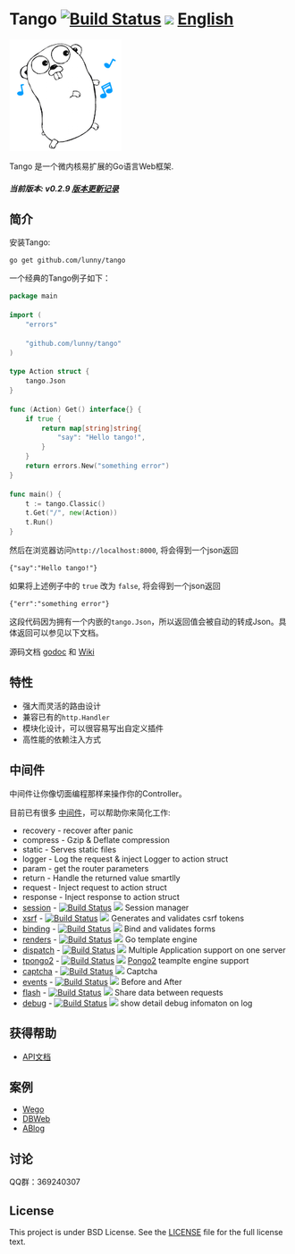 Tango [![Build Status](https://drone.io/github.com/lunny/tango/status.png)](https://drone.io/github.com/lunny/tango/latest) [![](http://gocover.io/_badge/github.com/lunny/tango)](http://gocover.io/github.com/lunny/tango) [English](README.md)
=======================

![Tango Logo](logo.png)

Tango 是一个微内核易扩展的Go语言Web框架.

##### 当前版本: v0.2.9 [版本更新记录](https://github.com/lunny/tango/releases)

## 简介

安装Tango:

    go get github.com/lunny/tango

一个经典的Tango例子如下：

```go
package main

import (
    "errors"

    "github.com/lunny/tango"
)

type Action struct {
    tango.Json
}

func (Action) Get() interface{} {
    if true {
        return map[string]string{
            "say": "Hello tango!",
        }
    }
    return errors.New("something error")
}

func main() {
    t := tango.Classic()
    t.Get("/", new(Action))
    t.Run()
}
```

然后在浏览器访问`http://localhost:8000`, 将会得到一个json返回
```
{"say":"Hello tango!"}
```

如果将上述例子中的 `true` 改为 `false`, 将会得到一个json返回
```
{"err":"something error"}
```

这段代码因为拥有一个内嵌的`tango.Json`，所以返回值会被自动的转成Json。具体返回可以参见以下文档。

源码文档 [godoc](http://godoc.org/github.com/lunny/tango) 和 [Wiki](https://github.com/lunny/tango/wiki/ZH_Home)

## 特性

- 强大而灵活的路由设计
- 兼容已有的`http.Handler`
- 模块化设计，可以很容易写出自定义插件
- 高性能的依赖注入方式

## 中间件 

中间件让你像切面编程那样来操作你的Controller。

目前已有很多 [中间件](https://github.com/tango-contrib)，可以帮助你来简化工作:

- recovery - recover after panic
- compress - Gzip & Deflate compression
- static - Serves static files
- logger - Log the request & inject Logger to action struct
- param - get the router parameters
- return - Handle the returned value smartlly
- request - Inject request to action struct
- response - Inject response to action struct
- [session](https://github.com/tango-contrib/session) - [![Build Status](https://drone.io/github.com/tango-contrib/session/status.png)](https://drone.io/github.com/tango-contrib/session/latest) [![](http://gocover.io/_badge/github.com/tango-contrib/session)](http://gocover.io/github.com/tango-contrib/session) Session manager
- [xsrf](https://github.com/tango-contrib/xsrf) - [![Build Status](https://drone.io/github.com/tango-contrib/xsrf/status.png)](https://drone.io/github.com/tango-contrib/xsrf/latest) [![](http://gocover.io/_badge/github.com/tango-contrib/xsrf)](http://gocover.io/github.com/tango-contrib/xsrf) Generates and validates csrf tokens
- [binding](https://github.com/tango-contrib/binding) - [![Build Status](https://drone.io/github.com/tango-contrib/binding/status.png)](https://drone.io/github.com/tango-contrib/binding/latest) [![](http://gocover.io/_badge/github.com/tango-contrib/binding)](http://gocover.io/github.com/tango-contrib/binding) Bind and validates forms
- [renders](https://github.com/tango-contrib/renders) - [![Build Status](https://drone.io/github.com/tango-contrib/renders/status.png)](https://drone.io/github.com/tango-contrib/renders/latest) [![](http://gocover.io/_badge/github.com/tango-contrib/renders)](http://gocover.io/github.com/tango-contrib/renders) Go template engine
- [dispatch](https://github.com/tango-contrib/dispatch) - [![Build Status](https://drone.io/github.com/tango-contrib/dispatch/status.png)](https://drone.io/github.com/tango-contrib/dispatch/latest) [![](http://gocover.io/_badge/github.com/tango-contrib/dispatch)](http://gocover.io/github.com/tango-contrib/dispatch) Multiple Application support on one server
- [tpongo2](https://github.com/tango-contrib/tpongo2) - [![Build Status](https://drone.io/github.com/tango-contrib/tpongo2/status.png)](https://drone.io/github.com/tango-contrib/tpongo2/latest) [![](http://gocover.io/_badge/github.com/tango-contrib/tpongo2)](http://gocover.io/github.com/tango-contrib/tpongo2) [Pongo2](https://github.com/flosch/pongo2) teamplte engine support
- [captcha](https://github.com/tango-contrib/captcha) - [![Build Status](https://drone.io/github.com/tango-contrib/captcha/status.png)](https://drone.io/github.com/tango-contrib/captcha/latest) [![](http://gocover.io/_badge/github.com/tango-contrib/captcha)](http://gocover.io/github.com/tango-contrib/captcha) Captcha
- [events](https://github.com/tango-contrib/events) - [![Build Status](https://drone.io/github.com/tango-contrib/events/status.png)](https://drone.io/github.com/tango-contrib/events/latest) [![](http://gocover.io/_badge/github.com/tango-contrib/events)](http://gocover.io/github.com/tango-contrib/events) Before and After
- [flash](https://github.com/tango-contrib/flash) - [![Build Status](https://drone.io/github.com/tango-contrib/flash/status.png)](https://drone.io/github.com/tango-contrib/flash/latest) [![](http://gocover.io/_badge/github.com/tango-contrib/flash)](http://gocover.io/github.com/tango-contrib/flash) Share data between requests
- [debug](https://github.com/tango-contrib/debug) - [![Build Status](https://drone.io/github.com/tango-contrib/debug/status.png)](https://drone.io/github.com/tango-contrib/debug/latest) [![](http://gocover.io/_badge/github.com/tango-contrib/debug)](http://gocover.io/github.com/tango-contrib/debug) show detail debug infomaton on log

## 获得帮助

- [API文档](https://gowalker.org/github.com/lunny/tango)

## 案例

- [Wego](https://github.com/go-tango/wego)
- [DBWeb](https://github.com/go-xorm/dbweb)
- [ABlog](https://github.com/fuxiaohei/ablog)

## 讨论

QQ群：369240307

## License

This project is under BSD License. See the [LICENSE](LICENSE) file for the full license text.